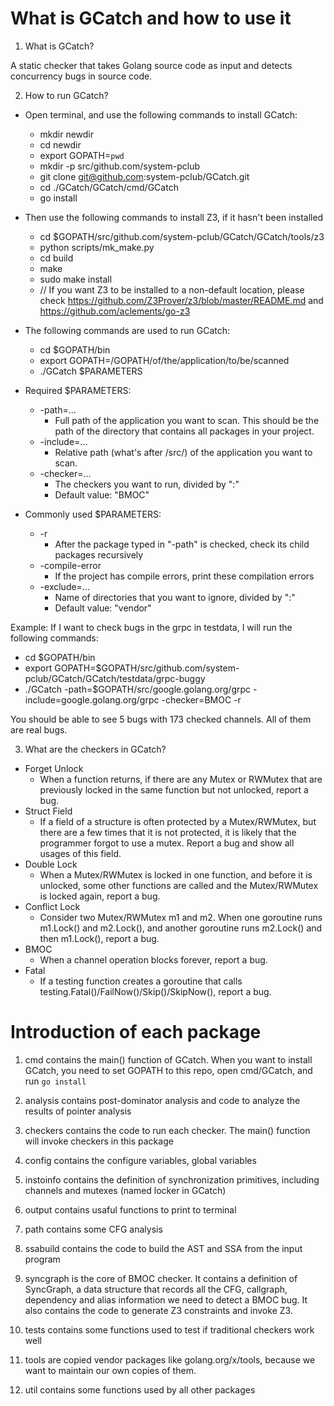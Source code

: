 # What is GCatch and how to use it

1. What is GCatch?

A static checker that takes Golang source code as input and detects concurrency bugs in source code.

2. How to run GCatch?

- Open terminal, and use the following commands to install GCatch:
  - mkdir newdir
  - cd newdir
  - export GOPATH=`pwd`
  - mkdir -p src/github.com/system-pclub
  - git clone git@github.com:system-pclub/GCatch.git
  - cd ./GCatch/GCatch/cmd/GCatch
  - go install

  
- Then use the following commands to install Z3, if it hasn't been installed
  - cd $GOPATH/src/github.com/system-pclub/GCatch/GCatch/tools/z3
  - python scripts/mk_make.py
  - cd build
  - make
  - sudo make install
  - // If you want Z3 to be installed to a non-default location, please check https://github.com/Z3Prover/z3/blob/master/README.md and https://github.com/aclements/go-z3

- The following commands are used to run GCatch:
  - cd $GOPATH/bin
  - export GOPATH=/GOPATH/of/the/application/to/be/scanned
  - ./GCatch $PARAMETERS

- Required $PARAMETERS:
  - -path=...  
    - Full path of the application you want to scan. This should be the path of the directory that contains all packages in your project.
  - -include=... 
    - Relative path (what's after /src/) of the application you want to scan.
  - -checker=...
    - The checkers you want to run, divided by ":"
    - Default value: "BMOC"

- Commonly used $PARAMETERS:
  - -r
    - After the package typed in "-path" is checked, check its child packages recursively
  - -compile-error
    - If the project has compile errors, print these compilation errors
  - -exclude=...
    - Name of directories that you want to ignore, divided by ":"
    - Default value: "vendor"
  

Example:
If I want to check bugs in the grpc in testdata, I will run the following commands: 
- cd $GOPATH/bin
- export GOPATH=$GOPATH/src/github.com/system-pclub/GCatch/GCatch/testdata/grpc-buggy
- ./GCatch -path=$GOPATH/src/google.golang.org/grpc -include=google.golang.org/grpc -checker=BMOC -r

You should be able to see 5 bugs with 173 checked channels. All of them are real bugs.

3. What are the checkers in GCatch?

  - Forget Unlock
    - When a function returns, if there are any Mutex or RWMutex that are previously locked in the same function but not unlocked, report a bug.
  - Struct Field
    - If a field of a structure is often protected by a Mutex/RWMutex, but there are a few times that it is not protected, it is likely that the programmer forgot to use a mutex. Report a bug and show all usages of this field.
  - Double Lock
    - When a Mutex/RWMutex is locked in one function, and before it is unlocked, some other functions are called and the Mutex/RWMutex is locked again, report a bug.
  - Conflict Lock
    - Consider two Mutex/RWMutex m1 and m2. When one goroutine runs m1.Lock() and m2.Lock(), and another goroutine runs m2.Lock() and then m1.Lock(), report a bug.
  - BMOC
    - When a channel operation blocks forever, report a bug.
  - Fatal
    - If a testing function creates a goroutine that calls testing.Fatal()/FailNow()/Skip()/SkipNow(), report a bug.

# Introduction of each package

1. cmd contains the main() function of GCatch. When you want to install GCatch, you need to set GOPATH to this repo, open cmd/GCatch, and run `go install`

2. analysis contains post-dominator analysis and code to analyze the results of pointer analysis

3. checkers contains the code to run each checker. The main() function will invoke checkers in this package

4. config contains the configure variables, global variables

5. instoinfo contains the definition of synchronization primitives, including channels and mutexes (named locker in GCatch)

6. output contains usaful functions to print to terminal

7. path contains some CFG analysis

8. ssabuild contains the code to build the AST and SSA from the input program

9. syncgraph is the core of BMOC checker. It contains a definition of SyncGraph, a data structure that records all the CFG, callgraph, dependency and alias information we need to detect a BMOC bug. It also contains the code to generate Z3 constraints and invoke Z3.

10. tests contains some functions used to test if traditional checkers work well

11. tools are copied vendor packages like golang.org/x/tools, because we want to maintain our own copies of them.

12. util contains some functions used by all other packages